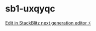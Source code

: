 # sb1-uxqyqc

[Edit in StackBlitz next generation editor ⚡️](https://stackblitz.com/~/github.com/Medka1974/sb1-uxqyqc)